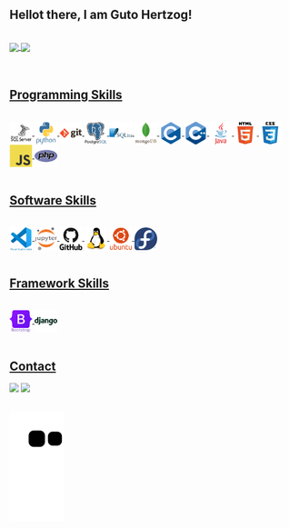 <!-- ### Hi there 👋 -->

<!--
**gutohertzog/gutohertzog** is a ✨ _special_ ✨ repository because its `README.md` (this file) appears on your GitHub profile.

Here are some ideas to get you started:

- 🔭 I’m currently working on ...
- 🌱 I’m currently learning ...
- 👯 I’m looking to collaborate on ...
- 🤔 I’m looking for help with ...
- 💬 Ask me about ...
- 📫 How to reach me: ...
- 😄 Pronouns: ...
- ⚡ Fun fact: ...
-->

## Hellot there, I am Guto Hertzog!
</br>

<div>
    <a href="https://github.com/gutohertzog">
    <img align="center" height="170" src="https://github-readme-stats.vercel.app/api/top-langs/?username=gutohertzog&layout=compact&langs_count=16&theme=dracula"/>
    <img align="center" src="https://github-readme-stats.vercel.app/api?username=gutohertzog&show_icons=true&theme=dracula&include_all_commits=true&count_private=true&hide=issues"/>
</div>
<br><br>

## Programming Skills
<div style="display: inline_block"><br>
    <img height="40" align="center" alt="Guto-SQLServer" height="30" width="40" src="https://raw.githubusercontent.com/devicons/devicon/master/icons/microsoftsqlserver/microsoftsqlserver-plain-wordmark.svg">
    <img height="40" align="center" alt="Guto-Python" height="30" width="40" src="https://raw.githubusercontent.com/devicons/devicon/master/icons/python/python-original-wordmark.svg">
    <img height="40" align="center" alt="Guto-Git" height="30" width="40" src="https://raw.githubusercontent.com/devicons/devicon/master/icons/git/git-original-wordmark.svg">
    <img height="40" align="center" alt="Guto-PostgreSQL" height="30" width="40" src="https://raw.githubusercontent.com/devicons/devicon/master/icons/postgresql/postgresql-original-wordmark.svg">
    <img height="40" align="center" alt="Guto-SQLite" height="30" width="40" src="https://raw.githubusercontent.com/devicons/devicon/master/icons/sqlite/sqlite-original-wordmark.svg">
    <img height="40" align="center" alt="Guto-MongoDB" height="30" width="40" src="https://raw.githubusercontent.com/devicons/devicon/master/icons/mongodb/mongodb-original-wordmark.svg">
    <img height="40" align="center" alt="Guto-C" height="30" width="40" src="https://raw.githubusercontent.com/devicons/devicon/master/icons/c/c-original.svg">
    <img height="40" align="center" alt="Guto-CPlusPlus" height="30" width="40" src="https://raw.githubusercontent.com/devicons/devicon/master/icons/cplusplus/cplusplus-original.svg">
    <img height="40" align="center" alt="Guto-Java" height="30" width="40" src="https://raw.githubusercontent.com/devicons/devicon/master/icons/java/java-original-wordmark.svg">
    <img height="40" align="center" alt="Guto-HTML" height="30" width="40" src="https://raw.githubusercontent.com/devicons/devicon/master/icons/html5/html5-original-wordmark.svg">
    <img height="40" align="center" alt="Guto-CSS" height="30" width="40" src="https://raw.githubusercontent.com/devicons/devicon/master/icons/css3/css3-original-wordmark.svg">
    <img height="40" align="center" alt="Guto-JS" height="30" width="40" src="https://raw.githubusercontent.com/devicons/devicon/master/icons/javascript/javascript-original.svg">
    <img height="40" align="center" alt="Guto-PHP" height="30" width="40" src="https://raw.githubusercontent.com/devicons/devicon/master/icons/php/php-original.svg">
</div>
<br>

## Software Skills
<div style="display: inline_block"><br>
    <img height="40" align="center" alt="Guto-VSCode" height="30" width="40" src="https://raw.githubusercontent.com/devicons/devicon/master/icons/vscode/vscode-original-wordmark.svg">
    <img height="40" align="center" alt="Guto-Jupyter" height="30" width="40" src="https://raw.githubusercontent.com/devicons/devicon/master/icons/jupyter/jupyter-original-wordmark.svg">
    <img height="40" align="center" alt="Guto-GitHub" height="30" width="40" src="https://raw.githubusercontent.com/devicons/devicon/master/icons/github/github-original-wordmark.svg">
    <img height="40" align="center" alt="Guto-Linux" height="30" width="40" src="https://raw.githubusercontent.com/devicons/devicon/master/icons/linux/linux-original.svg">
    <img height="40" align="center" alt="Guto-Ubuntu" height="30" width="40" src="https://raw.githubusercontent.com/devicons/devicon/master/icons/ubuntu/ubuntu-plain-wordmark.svg">
    <img height="40" align="center" alt="Guto-Fedora" height="30" width="40" src="https://raw.githubusercontent.com/devicons/devicon/master/icons/fedora/fedora-original.svg">
</div>
<br>

## Framework Skills
<div style="display: inline_block"><br>
    <img height="40" align="center" alt="Guto-Bootstrap" height="30" width="40" src="https://raw.githubusercontent.com/devicons/devicon/master/icons/bootstrap/bootstrap-original-wordmark.svg">
    <img height="40" align="center" alt="Guto-Django" height="30" width="40" src="https://raw.githubusercontent.com/devicons/devicon/master/icons/django/django-plain-wordmark.svg">
</div>
<br>

## Contact
<div>
    <a href="https://www.linkedin.com/in/augusto-hertzog/" target="_blank"><img src="https://img.shields.io/badge/-LinkedIn-%230077B5?style=for-the-badge&logo=linkedin&logoColor=white" target="_blank"></a>
    <a href="https://twitter.com/GutoHertzog" target="_blank"><img src="https://img.shields.io/badge/-Twitter-%23EA4335?style=for-the-badge&logo=twitter&logoColor=white" target="_blank"></a>
    <!-- <a href="mailto:@gmail.com"><img src="https://img.shields.io/badge/-Gmail-%23333?style=for-the-badge&logo=gmail&logoColor=white" target="_blank"></a> -->
    </br>
    </br>

![Snake animation](https://github.com/gutohertzog/gutohertzog/blob/output/github-contribution-grid-snake.svg)

</div>
